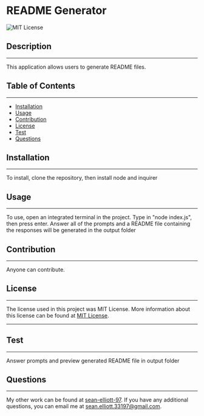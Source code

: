 
  # README Generator
  
  ![MIT License](https://img.shields.io/static/v1?label=License&message=MIT%20License&color=green)
  
  
  ## Description
  --- 
  This application allows users to generate README files. 
  
  ## Table of Contents
  ---
  * [Installation](#installation)
  * [Usage](#usage)
  * [Contribution](#contribution)
  * [License](#license)
  * [Test](#test)
  * [Questions](#questions)
  
  ## Installation
  ---
  To install, clone the repository, then install node and inquirer
  
  ## Usage
  ---
  To use, open an integrated terminal in the project. Type in "node index.js", then press enter. Answer all of the prompts and a README file containing the responses will be generated in the output folder
  
  ## Contribution
  ---
  Anyone can contribute. 
  
  ## License
  ---
  The license used in this project was MIT License. More information about this license can be found at [MIT License](https://choosealicense.com/licenses/mit/).
    
  ---
  ## Test
  ---
  Answer prompts and preview generated README file in output folder
  
  ## Questions
  ---
  My other work can be found at <a href="https://github.com/sean-elliott-97" title="github profile" target = "blank">sean-elliott-97</a>. If you have any additional questions, you can email me at [sean.elliott.33197@gmail.com](mailto:sean.elliott.33197@gmail.com).
  
  
